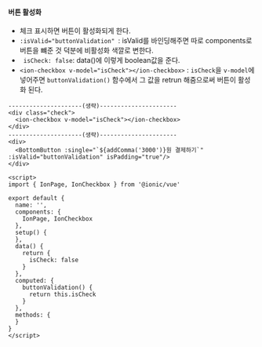 #### 버튼 활성화
+ 체크 표시하면 버튼이 활성화되게 한다.
+ `:isValid="buttonValidation" `: isValid를 바인딩해주면 따로 components로 버튼을 뺴준 것 덕분에 비활성화 색깔로 변한다.
+ ` isCheck: false`: data()에 이렇게 boolean값을 준다.
+ `<ion-checkbox v-model="isCheck"></ion-checkbox>` : `isCheck`을 `v-model`에 넣어주면 `buttonValidation()` 함수에서 그 값을 retrun 해줌으로써 버튼이 활성화 된다.
```node
---------------------(생략)----------------------
<div class="check">
  <ion-checkbox v-model="isCheck"></ion-checkbox>
</div>
---------------------(생략)----------------------
<div>
  <BottomButton :single="`${addComma('3000')}원 결제하기`" :isValid="buttonValidation" isPadding="true"/>
</div>

<script>
import { IonPage, IonCheckbox } from '@ionic/vue'

export default {
  name: '',
  components: {
    IonPage, IonCheckbox
  },
  setup() {
  },
  data() {
    return {
      isCheck: false
    }
  },
  computed: {
    buttonValidation() {
      return this.isCheck
    }
  },
  methods: {
  }
}
</script>
```


